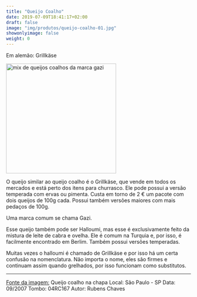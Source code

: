 ```yaml
---
title: "Queijo Coalho"
date: 2019-07-09T18:41:17+02:00
draft: false
image: "img/produtos/queijo-coalho-01.jpg"
showonlyimage: false
weight: 0
---
```


<!--more-->

Em alemão: Grillkäse

<img src="../../img/produtos/queijo-coalho-02.jpg" alt="mix de queijos coalhos da marca gazi" width="300"/>

O queijo similar ao queijo coalho é o Grillkäse, que vende em todos os mercados e está perto dos itens para churrasco.
Ele pode possui a versão temperada com ervas ou pimenta. Custa em torno de 2 € um pacote com dois queijos de 100g cada. Possui também versões maiores com mais pedaços de 100g. 

Uma marca comum se chama Gazi.


Esse queijo também pode ser Halloumi, mas esse é exclusivamente feito da mistura de leite de cabra e ovelha. Ele é comum na Turquia e, por isso, é facilmente encontrado em Berlim. Também possui versões temperadas. 

Muitas vezes o halloumi é chamado de Grillkäse e por isso há um certa confusão na nomenclatura.
Não importa o nome, eles são firmes e continuam assim quando grelhados, por isso funcionam como substitutos. 

---
[Fonte da imagem:](https://www.flickr.com/photos/sescsp/11802757166) Queijo coalho na chapa 
Local: São Paulo - SP 
Data: 09/2007 
Tombo: 04RC167 
Autor: Rubens Chaves
